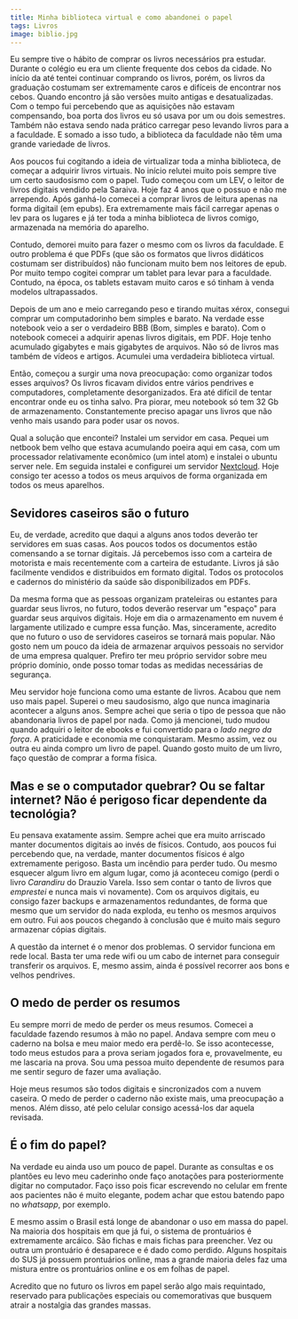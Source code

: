 ```yaml
---
title: Minha biblioteca virtual e como abandonei o papel
tags: Livros
image: biblio.jpg
---
```


Eu sempre tive o hábito de comprar os livros necessários pra estudar. Durante o colégio eu era um cliente frequente dos cebos da cidade. No início da até tentei continuar comprando os livros, porém, os livros da graduação costumam ser extremamente caros e difíceis de encontrar nos cebos. Quando encontro já são versões muito antigas e desatualizadas. Com o tempo fui percebendo que as aquisições não estavam compensando, boa porta dos livros eu só usava por um ou dois semestres. Também não estava sendo nada prático carregar peso levando livros para a a faculdade. E somado a isso tudo, a biblioteca da faculdade não têm uma grande variedade de livros.

Aos poucos fui cogitando a ideia de virtualizar toda a minha biblioteca, de começar a adquirir livros virtuais. No início relutei muito pois sempre tive um certo saudosismo com o papel. Tudo começou com um LEV, o leitor de livros digitais vendido pela Saraiva. Hoje faz 4 anos que o possuo e não me arrependo. Após ganhá-lo comecei a comprar livros de leitura apenas na forma digitail (em epubs). Era extremamente mais fácil carregar apenas o lev para os lugares e já ter toda a minha biblioteca de livros comigo, armazenada na memória do aparelho.

Contudo, demorei muito para fazer o mesmo com os livros da faculdade. E outro problema é que PDFs (que são os formatos que livros didáticos costumam ser distribuídos) não funcionam muito bem nos leitores de epub. Por muito tempo cogitei comprar um tablet para levar para a faculdade. Contudo, na época, os tablets estavam muito caros e só tinham à venda modelos ultrapassados.

Depois de um ano e meio carregando peso e tirando muitas xérox, consegui comprar um computadorinho bem simples e barato. Na verdade esse notebook veio a ser o verdadeiro BBB (Bom, simples e barato). Com o notebook comecei a adquirir apenas livros digitais, em PDF. Hoje tenho acumulado gigabytes e mais gigabytes de arquivos. Não só de livros mas também de vídeos e artigos. Acumulei uma verdadeira biblioteca virtual.

Então, começou a surgir uma nova preocupação: como organizar todos esses arquivos? Os livros ficavam dividos entre vários pendrives e computadores, completamente desorganizados. Era até difícil de tentar encontrar onde eu os tinha salvo. Pra piorar, meu notebook só tem 32 Gb de armazenamento. Constantemente preciso apagar uns livros que não venho mais usando para poder usar os novos.

Qual a solução que encontei? Instalei um servidor em casa. Pequei um netbook bem velho que estava acumulando poeira aqui em casa, com um processador relativamente econômico (um intel atom) e instalei o ubuntu server nele. Em seguida instalei e configurei um servidor [Nextcloud](https://en.wikipedia.org/wiki/Nextcloud). Hoje consigo ter acesso a todos os meus arquivos de forma organizada em todos os meus aparelhos.

## Sevidores caseiros são o futuro

Eu, de verdade, acredito que daqui a alguns anos todos deverão ter servidores em suas casas. Aos poucos todos os documentos estão comensando a se tornar digitais. Já percebemos isso com a carteira de motorista e mais recentemente com a carteira de estudante. Livros já são facilmente vendidos e distribuidos em formato digital. Todos os protocolos e cadernos do ministério da saúde são disponibilizados em PDFs.

Da mesma forma que as pessoas organizam prateleiras ou estantes para guardar seus livros, no futuro, todos deverão reservar um "espaço" para guardar seus arquivos digitais. Hoje em dia o armazenamento em nuvem é largamente utilizado e cumpre essa função. Mas, sinceramente, acredito que no futuro o uso de servidores caseiros se tornará mais popular. Não gosto nem um pouco da ideia de armazenar arquivos pessoais no servidor de uma empresa qualquer. Prefiro ter meu próprio servidor sobre meu próprio domínio, onde posso tomar todas as medidas necessárias de segurança.

Meu servidor hoje funciona como uma estante de livros. Acabou que nem uso mais papel. Superei o meu saudosismo, algo que nunca imaginaria acontecer a alguns anos. Sempre achei que seria o tipo de pessoa que não abandonaria livros de papel por nada. Como já mencionei, tudo mudou quando adquiri o leitor de ebooks e fui convertido para o _lado negro da força_. A praticidade e economia me conquistaram. Mesmo assim, vez ou outra eu ainda compro um livro de papel. Quando gosto muito de um livro, faço questão de comprar a forma física.

## Mas e se o computador quebrar? Ou se faltar internet? Não é perigoso ficar dependente da tecnológia?

Eu pensava exatamente assim. Sempre achei que era muito arriscado manter documentos digitais ao invés de físicos. Contudo, aos poucos fui percebendo que, na verdade, manter documentos físicos é algo extremamente perigoso. Basta um incêndio para perder tudo. Ou mesmo esquecer algum livro em algum lugar, como já aconteceu comigo (perdi o livro _Carandiru_ do Drauzio Varela. Isso sem contar o tanto de livros que _emprestei_ e nunca mais vi novamente). Com os arquivos digitais, eu consigo fazer backups e armazenamentos redundantes, de forma que mesmo que um servidor do nada exploda, eu tenho os mesmos arquivos em outro. Fui aos poucos chegando à conclusão que é muito mais seguro armazenar cópias digitais.

A questão da internet é o menor dos problemas. O servidor funciona em rede local. Basta ter uma rede wifi ou um cabo de internet para conseguir transferir os arquivos. E, mesmo assim, ainda é possível recorrer aos bons e velhos pendrives.

## O medo de perder os resumos

Eu sempre morri de medo de perder os meus resumos. Comecei a faculdade fazendo resumos à mão no papel. Andava sempre com meu o caderno na bolsa e meu maior medo era perdê-lo. Se isso acontecesse, todo meus estudos para a prova seriam jogados fora e, provavelmente, eu me lascaria na prova. Sou uma pessoa muito dependente de resumos para me sentir seguro de fazer uma avaliação.

Hoje meus resumos são todos digitais e sincronizados com a nuvem caseira. O medo de perder o caderno não existe mais, uma preocupação a menos. Além disso, até pelo celular consigo acessá-los dar aquela revisada.

## É o fim do papel?

Na verdade eu ainda uso um pouco de papel. Durante as consultas e os plantões eu levo meu caderinho onde faço anotações para posteriormente digitar no computador. Faço isso pois ficar escrevendo no celular em frente aos pacientes não é muito elegante, podem achar que estou batendo papo no _whatsapp_, por exemplo.

E mesmo assim o Brasil está longe de abandonar o uso em massa do papel. Na maioria dos hospitais em que já fui, o sistema de prontuários é extremamente arcáico. São fichas e mais fichas para preencher. Vez ou outra um prontuário é desaparece e é dado como perdido. Alguns hospitais do SUS já possuem prontuários online, mas a grande maioria deles faz uma mistura entre os prontuários online e os em folhas de papel.

Acredito que no futuro os livros em papel serão algo mais requintado, reservado para publicações especiais ou comemorativas que busquem atrair a nostalgia das grandes massas.
